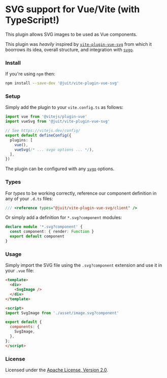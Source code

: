 # SVG support for Vue/Vite (with TypeScript!)

This plugin allows SVG images to be used as Vue components.

This plugin was _heavily_ inspired by [`vite-plugin-vue-svg`][1] from which it
boorrows its idea, overall structure, and integration with [`svgo`][2].

### Install

If you're using `npm` then:

```bash
npm install --save-dev '@juit/vite-plugin-vue-svg'
```

### Setup

Simply add the plugin to your `vite.config.ts` as follows:

```typescript
import vue from '@vitejs/plugin-vue'
import vueSvg from '@juit/vite-plugin-vue-svg'

// See https://vitejs.dev/config/
export default defineConfig({
  plugins: [
    vue(),
    vueSvg(/* ... svgo options ... */),
  ],
})
```

The plugin can be configured with any [`svgo`][2] options.

### Types

For _types_ to be working correctly, reference our component definition in any
of your `.d.ts` files:

```typescript
/// <reference types="@juit/vite-plugin-vue-svg/client" />
```

Or simply add a definition for `*.svg?component` modules:

```typescript
declare module '*.svg?component' {
  const component: { render: Function }
  export default component
}
```

### Usage

Simply import the SVG file using the `.svg?component` extension and use it
in your `.vue` file:

```html
<template>
  <div>
    <SvgImage />
  </div>
</template>

<script>
import SvgImage from './asset/image.svg?component'

export default {
  components: {
    SvgImage,
  },
};
</script>
```

### License

Licensed under the [Apache License, Version 2.0](LICENSE.md).

[1]: https://www.npmjs.com/package/vite-plugin-vue-svg
[2]: https://www.npmjs.com/package/svgo
